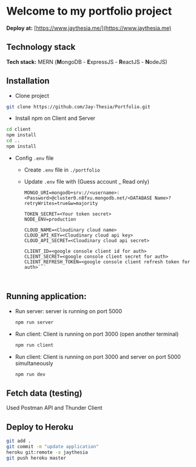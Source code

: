 # Welcome to my portfolio project
**Deploy at:** [https://www.jaythesia.me/](https://www.jaythesia.me)

## Technology stack
**Tech stack:** MERN (**M**ongoDB - **E**xpressJS - **R**eactJS - **N**odeJS)

## Installation  
- Clone project 
```sh
git clone https://github.com/Jay-Thesia/Portfolio.git
```

- Install npm on Client and Server
```sh
cd client
npm install
cd ..
npm install
```

- Config `.env` file
  - Create `.env` file in `./portfolio`
  - Update `.env` file with (Guess account _ Read only) 
    
    ```PORT=5000
    MONGO_URI=mongodb+srv://<username>:<Password>@cluster0.n8fxu.mongodb.net/<DATABASE Name>?retryWrites=true&w=majority

    TOKEN_SECRET=<Your token secret>
    NODE_ENV=production

    CLOUD_NAME=<Cloudinary cloud name>
    CLOUD_API_KEY=<Cloudinary cloud api key>
    CLOUD_API_SECRET=<Cloudinary cloud api secret>

    CLIENT_ID=<google console client id for auth>
    CLIENT_SECRET=<google console client secret for auth>
    CLIENT_REFRESH_TOKEN=<google console client refresh token for auth>``` 

  

## Running application:
  - Run server: server is running on port 5000  
    ```sh
    npm run server
    ```
  - Run client: Client is running on port 3000 (open another terminal)
    ```sh
    npm run client 
    ```
  - Run client: Client is running on port 3000 and server on port 5000 simultaneously
    ```sh
    npm run dev
    ```

## Fetch data (testing)

Used Postman API and Thunder Client

## Deploy to Heroku
```sh
git add .
git commit -m "update application"
heroku git:remote -a jaythesia
git push heroku master
```




